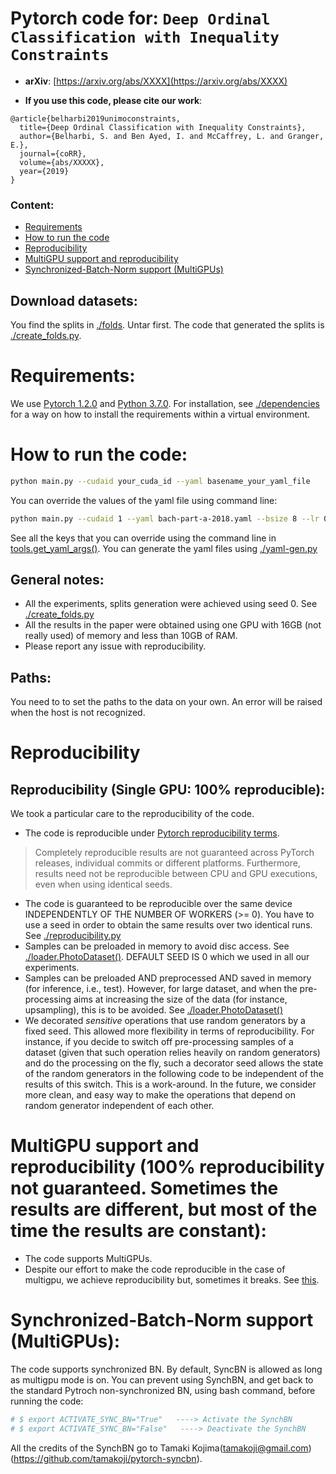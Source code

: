 # Pytorch code for: `Deep Ordinal Classification with Inequality Constraints`

* **arXiv**: [https://arxiv.org/abs/XXXX](https://arxiv.org/abs/XXXX)

* **If you use this code, please cite our work**:
```
@article{belharbi2019unimoconstraints,
  title={Deep Ordinal Classification with Inequality Constraints},
  author={Belharbi, S. and Ben Ayed, I. and McCaffrey, L. and Granger, E.},
  journal={coRR},
  volume={abs/XXXXX},
  year={2019}
}
```

### Content:
* [Requirements](#requirements)
* [How to run the code](#runCode)
* [Reproducibility](#reproducibility)
* [MultiGPU support and reproducibility](#multigpuSupport)
* [Synchronized-Batch-Norm support (MultiGPUs)](#synchBNSupportMultigpu)




## Download datasets:
You find the splits in [./folds](./folds). Untar first.
The code that generated the splits is [./create_folds.py](./create_folds.py).



# <a name="requirements"></a> Requirements:
We use [Pytorch 1.2.0](https://pytorch.org/) and [Python 3.7.0](https://www.python.org). For installation, see [
./dependencies](./dependencies) for a way on how to install the requirements within a virtual environment.



# <a name="runCode"></a> How to run the code:
```bash
python main.py --cudaid your_cuda_id --yaml basename_your_yaml_file
```
You can override the values of the yaml file using command line:
```bash
python main.py --cudaid 1 --yaml bach-part-a-2018.yaml --bsize 8 --lr 0.001 --wdecay 1e-05 --momentum 0.9 --epoch 4 --stepsize 100 --modelname resnet18 --alpha 0.6 --kmax 0.1 --kmin 0.1 --dout 0.0 --modalities 5 --pretrained True  --dataset bach-part-a-2018 --split 0 --fold 0  --loss LossCE
```
See all the keys that you can override using the command line in  [tools.get_yaml_args()](./tools.py). You can generate the yaml files using [./yaml-gen.py](yaml-gen.py)

## General notes:
* All the experiments, splits generation were achieved using seed 0. See [./create_folds.py](./create_folds.py)
* All the results in the paper were obtained using one GPU with 16GB (not really used) of memory and less than 10GB of RAM.
* Please report any issue with reproducibility.

## Paths:
You need to to set the paths to the data on your own. An error will be raised when the host is not recognized.

# <a name="reproducibility"></a> Reproducibility
## Reproducibility (Single GPU: 100% reproducible):

We took a particular care to the reproducibility of the code.
* The code is reproducible under [Pytorch reproducibility terms](https://pytorch.org/docs/stable/notes/randomness.html).
> Completely reproducible results are not guaranteed across PyTorch releases, individual commits or different platforms.
 Furthermore, results need not be reproducible between CPU and GPU executions, even when using identical seeds.
* The code is guaranteed to be reproducible over the same device INDEPENDENTLY OF THE NUMBER OF WORKERS (>= 0). You
have to use a seed in order to obtain the same results over two identical runs. See [./reproducibility.py](./reproducibility.py)
* Samples can be preloaded in memory to avoid disc access. See [./loader.PhotoDataset()](./loader.py). DEFAULT SEED
IS 0 which we used in all our experiments.
* Samples can be preloaded AND preprocessed AND saved in memory (for inference, i.e., test). However, for large
dataset, and when the pre-processing aims at increasing the size of the data (for instance, upsampling), this is to
be avoided. See [./loader.PhotoDataset()](./loader.py)
* We decorated *sensitive* operations that use random generators by a fixed seed. This allowed more flexibility in
terms of reproducibility. For instance, if you decide to switch off pre-processing samples of a dataset (given that
such operation relies heavily on random generators) and do the processing on the fly, such a decorator seed allows the
state of the random generators in the following code to be independent of the results of this switch. This is a
work-around. In the future, we consider more clean, and easy way to make the operations that depend on random
generator independent of each other.


# <a name="multigpuSupport"></a> MultiGPU support and reproducibility (100% reproducibility not guaranteed. Sometimes the results are different, but most of the time the results are constant):
* The code supports MultiGPUs.
* Despite our effort to make the code reproducible in the case of multigpu, we achieve reproducibility but,
sometimes it breaks. See [this](https://discuss.pytorch.org/t/reproducibility-over-multigpus-is-impossible-until-randomness-of-threads-is-controled-and-yet/47079?u=sbelharbi).


# <a name="synchBNSupportMultigpu"></a> Synchronized-Batch-Norm support (MultiGPUs):
The code supports synchronized BN. By default, SyncBN is allowed as long as multigpu mode is on. You can prevent
using SynchBN, and get back to the standard Pytroch non-synchronized BN, using bash command, before running the code:
```bash
# $ export ACTIVATE_SYNC_BN="True"   ----> Activate the SynchBN
# $ export ACTIVATE_SYNC_BN="False"   ----> Deactivate the SynchBN
```
All the credits of the SynchBN go to Tamaki Kojima(tamakoji@gmail.com) (https://github.com/tamakoji/pytorch-syncbn).
